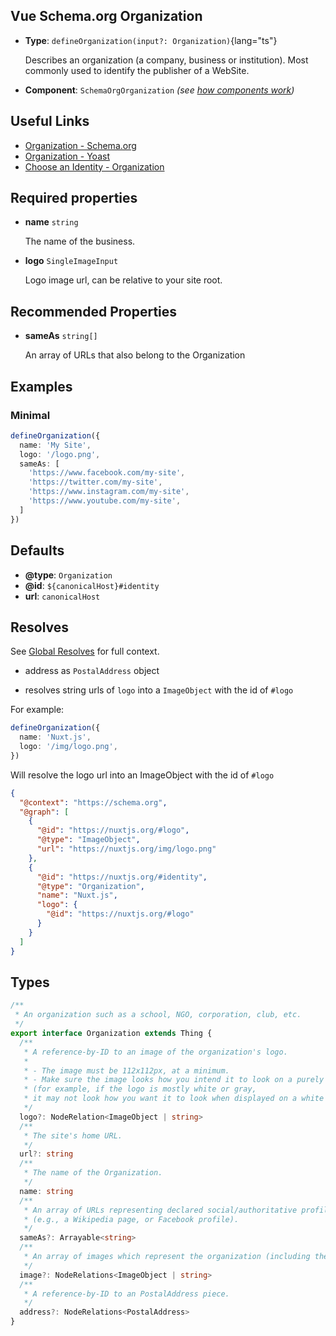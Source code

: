 ## Vue Schema.org Organization

- **Type**: `defineOrganization(input?: Organization)`{lang="ts"}

  Describes an organization (a company, business or institution). Most commonly used to identify the publisher of a WebSite.

- **Component**: `SchemaOrgOrganization` _(see [how components work](/guide/guides/components))_

## Useful Links

- [Organization - Schema.org](https://schema.org/Organization)
- [Organization - Yoast](https://developer.yoast.com/features/schema/pieces/organization)
- [Choose an Identity - Organization](/guide/guides/identity.html#organization)

## Required properties

- **name** `string`

  The name of the business.

- **logo** `SingleImageInput`

  Logo image url, can be relative to your site root.

## Recommended Properties

- **sameAs**  `string[]`

  An array of URLs that also belong to the Organization

## Examples

### Minimal

```ts
defineOrganization({
  name: 'My Site',
  logo: '/logo.png',
  sameAs: [
    'https://www.facebook.com/my-site',
    'https://twitter.com/my-site',
    'https://www.instagram.com/my-site',
    'https://www.youtube.com/my-site',
  ]
})
```

## Defaults

- **@type**: `Organization`
- **@id**: `${canonicalHost}#identity`
- **url**: `canonicalHost`

## Resolves

See [Global Resolves](/guide/how-it-works.html#global-resolves) for full context.

- address as `PostalAddress` object

- resolves string urls of `logo` into a `ImageObject` with the id of `#logo`

For example:

```ts
defineOrganization({
  name: 'Nuxt.js',
  logo: '/img/logo.png',
})
```

Will resolve the logo url into an ImageObject with the id of `#logo`

```json
{
  "@context": "https://schema.org",
  "@graph": [
    {
      "@id": "https://nuxtjs.org/#logo",
      "@type": "ImageObject",
      "url": "https://nuxtjs.org/img/logo.png"
    },
    {
      "@id": "https://nuxtjs.org/#identity",
      "@type": "Organization",
      "name": "Nuxt.js",
      "logo": {
        "@id": "https://nuxtjs.org/#logo"
      }
    }
  ]
}
```

## Types

```ts
/**
 * An organization such as a school, NGO, corporation, club, etc.
 */
export interface Organization extends Thing {
  /**
   * A reference-by-ID to an image of the organization's logo.
   *
   * - The image must be 112x112px, at a minimum.
   * - Make sure the image looks how you intend it to look on a purely white background
   * (for example, if the logo is mostly white or gray,
   * it may not look how you want it to look when displayed on a white background).
   */
  logo?: NodeRelation<ImageObject | string>
  /**
   * The site's home URL.
   */
  url?: string
  /**
   * The name of the Organization.
   */
  name: string
  /**
   * An array of URLs representing declared social/authoritative profiles of the organization
   * (e.g., a Wikipedia page, or Facebook profile).
   */
  sameAs?: Arrayable<string>
  /**
   * An array of images which represent the organization (including the logo ), referenced by ID.
   */
  image?: NodeRelations<ImageObject | string>
  /**
   * A reference-by-ID to an PostalAddress piece.
   */
  address?: NodeRelations<PostalAddress>
}
```
